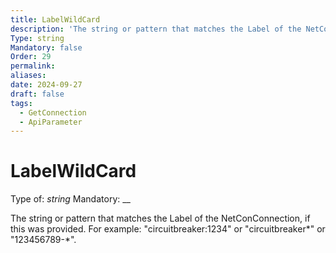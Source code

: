 ```yaml
---
title: LabelWildCard
description: 'The string or pattern that matches the Label of the NetConConnection, if this was provided. For example: "circuitbreaker:1234" or "circuitbreaker*" or "123456789-*".'
Type: string
Mandatory: false
Order: 29
permalink: 
aliases: 
date: 2024-09-27
draft: false
tags:
  - GetConnection
  - ApiParameter
---
```

# LabelWildCard

Type of: _string_
Mandatory: __

The string or pattern that matches the Label of the NetConConnection, if this was provided. For example: "circuitbreaker:1234" or "circuitbreaker*" or "123456789-*".
